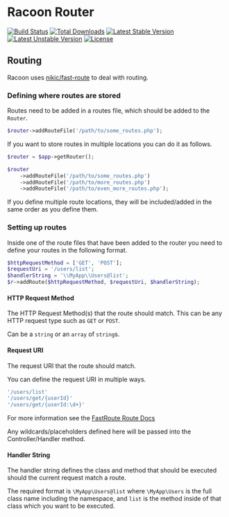 # Racoon Router

[![Build Status](https://travis-ci.org/TomWright/RacoonRouter.svg?branch=master)](https://travis-ci.org/TomWright/RacoonRouter)
[![Total Downloads](https://poser.pugx.org/racoon/router/d/total.svg)](https://packagist.org/packages/racoon/router)
[![Latest Stable Version](https://poser.pugx.org/racoon/router/v/stable.svg)](https://packagist.org/packages/racoon/router)
[![Latest Unstable Version](https://poser.pugx.org/racoon/router/v/unstable.svg)](https://packagist.org/packages/racoon/router)
[![License](https://poser.pugx.org/racoon/router/license.svg)](https://packagist.org/packages/racoon/router)

## Routing
Racoon uses [nikic/fast-route][nikic/fast-route] to deal with routing.

### Defining where routes are stored

Routes need to be added in a routes file, which should be added to the `Router`.

```php
$router->addRouteFile('/path/to/some_routes.php');
```

If you want to store routes in multiple locations you can do it as follows.

```php
$router = $app->getRouter();

$router
    ->addRouteFile('/path/to/some_routes.php')
    ->addRouteFile('/path/to/more_routes.php')
    ->addRouteFile('/path/to/even_more_routes.php');
```

If you define multiple route locations, they will be included/added in the same order as you define them.

### Setting up routes
Inside one of the route files that have been added to the router you need to define your routes in the following format.

```php
$httpRequestMethod = ['GET', 'POST'];
$requestUri = '/users/list';
$handlerString = '\\MyApp\\Users@list';
$r->addRoute($httpRequestMethod, $requestUri, $handlerString);
```

#### HTTP Request Method
The HTTP Request Method(s) that the route should match. This can be any HTTP request type such as `GET` or `POST`.

Can be a `string` or an `array` of `string`s.

#### Request URI
The request URI that the route should match.

You can define the request URI in multiple ways.

```php
'/users/list'
'/users/get/{userId}'
'/users/get/{userId:\d+}'
```

For more information see the [FastRoute Route Docs][fastroute-route-docs]

Any wildcards/placeholders defined here will be passed into the Controller/Handler method.

#### Handler String
The handler string defines the class and method that should be executed should the current request match a route.

The required format is `\MyApp\Users@list` where `\MyApp\Users` is the full class name including the namespace, and `list` is the method inside of that class which you want to be executed.

[nikic/fast-route]: https://github.com/nikic/FastRoute
[fastroute-route-docs]: https://github.com/nikic/FastRoute#defining-routes